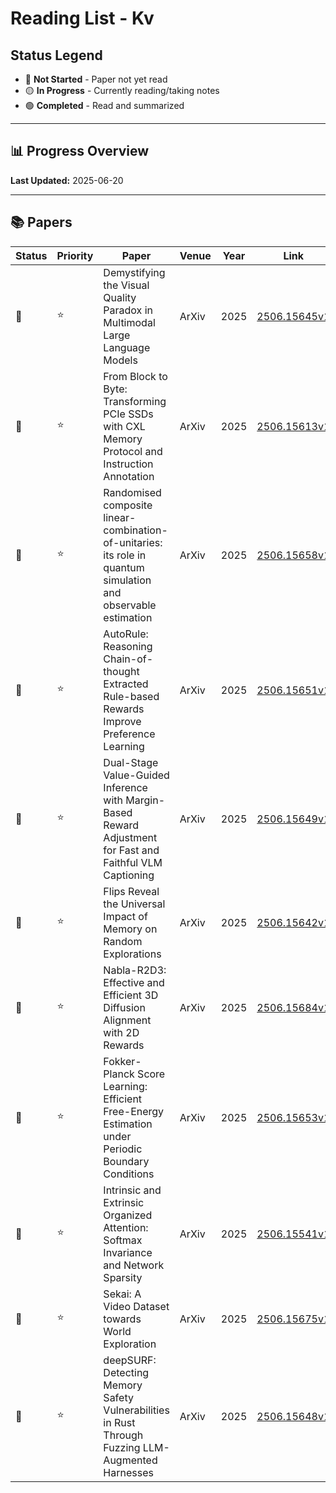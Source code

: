 # Reading List - Kv

## Status Legend
- 🔴 **Not Started** - Paper not yet read
- 🟡 **In Progress** - Currently reading/taking notes  
- 🟢 **Completed** - Read and summarized

---

## 📊 Progress Overview

**Last Updated:** 2025-06-20

---

## 📚 Papers


| Status | Priority | Paper | Venue | Year | Link |
|--------|----------|-------|-------|------|------|
| 🔴 | ⭐ | Demystifying the Visual Quality Paradox in Multimodal Large Language Models | ArXiv | 2025 | [2506.15645v1](http://arxiv.org/abs/2506.15645v1) |
| 🔴 | ⭐ | From Block to Byte: Transforming PCIe SSDs with CXL Memory Protocol and Instruction Annotation | ArXiv | 2025 | [2506.15613v1](http://arxiv.org/abs/2506.15613v1) |
| 🔴 | ⭐ | Randomised composite linear-combination-of-unitaries: its role in quantum simulation and observable estimation | ArXiv | 2025 | [2506.15658v1](http://arxiv.org/abs/2506.15658v1) |
| 🔴 | ⭐ | AutoRule: Reasoning Chain-of-thought Extracted Rule-based Rewards Improve Preference Learning | ArXiv | 2025 | [2506.15651v1](http://arxiv.org/abs/2506.15651v1) |
| 🔴 | ⭐ | Dual-Stage Value-Guided Inference with Margin-Based Reward Adjustment for Fast and Faithful VLM Captioning | ArXiv | 2025 | [2506.15649v1](http://arxiv.org/abs/2506.15649v1) |
| 🔴 | ⭐ | Flips Reveal the Universal Impact of Memory on Random Explorations | ArXiv | 2025 | [2506.15642v1](http://arxiv.org/abs/2506.15642v1) |
| 🔴 | ⭐ | Nabla-R2D3: Effective and Efficient 3D Diffusion Alignment with 2D Rewards | ArXiv | 2025 | [2506.15684v1](http://arxiv.org/abs/2506.15684v1) |
| 🔴 | ⭐ | Fokker-Planck Score Learning: Efficient Free-Energy Estimation under Periodic Boundary Conditions | ArXiv | 2025 | [2506.15653v1](http://arxiv.org/abs/2506.15653v1) |
| 🔴 | ⭐ | Intrinsic and Extrinsic Organized Attention: Softmax Invariance and Network Sparsity | ArXiv | 2025 | [2506.15541v1](http://arxiv.org/abs/2506.15541v1) |
| 🔴 | ⭐ | Sekai: A Video Dataset towards World Exploration | ArXiv | 2025 | [2506.15675v1](http://arxiv.org/abs/2506.15675v1) |
| 🔴 | ⭐ | deepSURF: Detecting Memory Safety Vulnerabilities in Rust Through Fuzzing LLM-Augmented Harnesses | ArXiv | 2025 | [2506.15648v1](http://arxiv.org/abs/2506.15648v1) |
